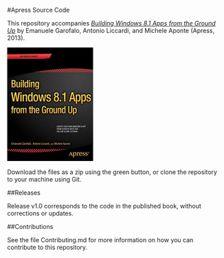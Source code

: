 #Apress Source Code

This repository accompanies [*Building Windows 8.1 Apps from the Ground Up*](http://www.apress.com/9781430247012) by Emanuele Garofalo, Antonio Liccardi, and Michele Aponte (Apress, 2013).

![Cover image](9781430247012.jpg)

Download the files as a zip using the green button, or clone the repository to your machine using Git.

##Releases

Release v1.0 corresponds to the code in the published book, without corrections or updates.

##Contributions

See the file Contributing.md for more information on how you can contribute to this repository.
